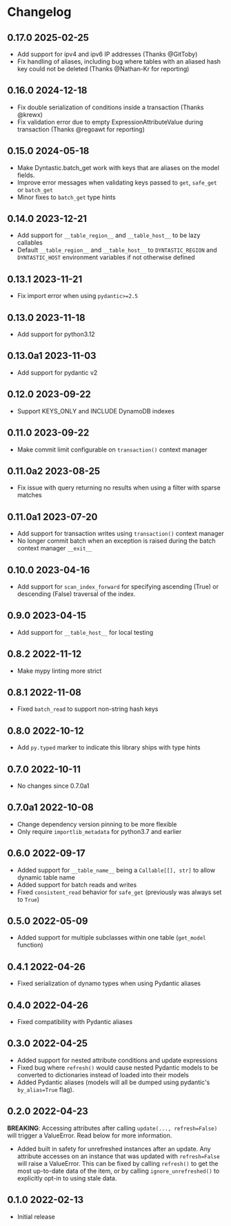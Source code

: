 # Changelog

## 0.17.0 2025-02-25

- Add support for ipv4 and ipv6 IP addresses (Thanks @GitToby)
- Fix handling of aliases, including bug where tables with an aliased hash key
  could not be deleted (Thanks @Nathan-Kr for reporting)

## 0.16.0 2024-12-18

- Fix double serialization of conditions inside a transaction (Thanks @krewx)
- Fix validation error due to empty ExpressionAttributeValue during transaction
  (Thanks @regoawt for reporting)

## 0.15.0 2024-05-18

- Make Dyntastic.batch_get work with keys that are aliases on the model fields.
- Improve error messages when validating keys passed to `get`, `safe_get` or `batch_get`
- Minor fixes to `batch_get` type hints

## 0.14.0 2023-12-21

- Add support for `__table_region__` and `__table_host__` to be lazy callables
- Default `__table_region__` and `__table_host__` to `DYNTASTIC_REGION` and
  `DYNTASTIC_HOST` environment variables if not otherwise defined

## 0.13.1 2023-11-21

- Fix import error when using `pydantic>=2.5`

## 0.13.0 2023-11-18

- Add support for python3.12

## 0.13.0a1 2023-11-03

- Add support for pydantic v2

## 0.12.0 2023-09-22

- Support KEYS_ONLY and INCLUDE DynamoDB indexes

## 0.11.0 2023-09-22

- Make commit limit configurable on `transaction()` context manager

## 0.11.0a2 2023-08-25

- Fix issue with query returning no results when using a filter with sparse matches

## 0.11.0a1 2023-07-20

- Add support for transaction writes using `transaction()` context manager
- No longer commit batch when an exception is raised during the batch context
  manager `__exit__`

## 0.10.0 2023-04-16

- Add support for `scan_index_forward` for specifying ascending (True) or
  descending (False) traversal of the index.

## 0.9.0 2023-04-15

- Add support for `__table_host__` for local testing

## 0.8.2 2022-11-12

- Make mypy linting more strict

## 0.8.1 2022-11-08

- Fixed `batch_read` to support non-string hash keys

## 0.8.0 2022-10-12

- Add `py.typed` marker to indicate this library ships with type hints

## 0.7.0 2022-10-11

- No changes since 0.7.0a1

## 0.7.0a1 2022-10-08

- Change dependency version pinning to be more flexible
- Only require `importlib_metadata` for python3.7 and earlier

## 0.6.0 2022-09-17

- Added support for `__table_name__` being a `Callable[[], str]` to allow
  dynamic table name
- Added support for batch reads and writes
- Fixed `consistent_read` behavior for `safe_get` (previously was always set to
  `True`)

## 0.5.0 2022-05-09

- Added support for multiple subclasses within one table (`get_model` function)

## 0.4.1 2022-04-26

- Fixed serialization of dynamo types when using Pydantic aliases

## 0.4.0 2022-04-26

- Fixed compatibility with Pydantic aliases

## 0.3.0 2022-04-25

- Added support for nested attribute conditions and update expressions
- Fixed bug where `refresh()` would cause nested Pydantic models to be
  converted to dictionaries instead of loaded into their models
- Added Pydantic aliases (models will all be dumped using pydantic's
  `by_alias=True` flag).

## 0.2.0 2022-04-23

**BREAKING**: Accessing attributes after calling `update(..., refresh=False)`
will trigger a ValueError. Read below for more information.

- Added built in safety for unrefreshed instances after an update. Any
  attribute accesses on an instance that was updated with `refresh=False`
  will raise a ValueError. This can be fixed by calling `refresh()` to get
  the most up-to-date data of the item, or by calling `ignore_unrefreshed()`
  to explicitly opt-in to using stale data.

## 0.1.0 2022-02-13

- Initial release
